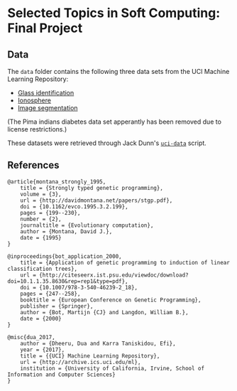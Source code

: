 # Selected Topics in Soft Computing: Final Project

## Data

The `data` folder contains the following three data sets from the UCI Machine Learning Repository:

- [Glass identification](https://archive.ics.uci.edu/ml/datasets/glass+identification)
- [Ionosphere](https://archive.ics.uci.edu/ml/datasets/ionosphere)
- [Image segmentation](https://archive.ics.uci.edu/ml/datasets/image+segmentation)

(The Pima indians diabetes data set apperantly has been removed due to license restrictions.)

These datasets were retrieved through Jack Dunn's
[`uci-data`](https://github.com/JackDunnNZ/uci-data) script.

## References

```
@article{montana_strongly_1995,
	title = {Strongly typed genetic programming},
	volume = {3},
	url = {http://davidmontana.net/papers/stgp.pdf},
	doi = {10.1162/evco.1995.3.2.199},
	pages = {199--230},
	number = {2},
	journaltitle = {Evolutionary computation},
	author = {Montana, David J.},
	date = {1995}
}

@inproceedings{bot_application_2000,
	title = {Application of genetic programming to induction of linear classification trees},
	url = {http://citeseerx.ist.psu.edu/viewdoc/download?doi=10.1.1.35.8630&rep=rep1&type=pdf},
	doi = {10.1007/978-3-540-46239-2_18},
	pages = {247--258},
	booktitle = {European Conference on Genetic Programming},
	publisher = {Springer},
	author = {Bot, Martijn {CJ} and Langdon, William B.},
	date = {2000}
}

@misc{dua_2017,
    author = {Dheeru, Dua and Karra Taniskidou, Efi},
    year = {2017},
    title = {{UCI} Machine Learning Repository},
    url = {http://archive.ics.uci.edu/ml},
    institution = {University of California, Irvine, School of Information and Computer Sciences} 
} 
```

